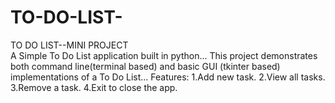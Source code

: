# TO-DO-LIST-
TO DO LIST--MINI PROJECT  
A Simple To Do List application built in python...
This project demonstrates both command line(terminal based) and basic GUI (tkinter based) implementations of a To Do List...
Features:
1.Add new task.
2.View all tasks.
3.Remove a task.
4.Exit to close the app.
